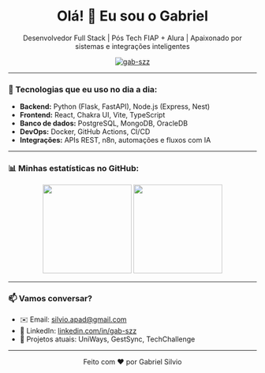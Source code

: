 <h1 align="center">Olá! 👋 Eu sou o Gabriel</h1>

<p align="center">
  Desenvolvedor Full Stack | Pós Tech FIAP + Alura | Apaixonado por sistemas e integrações inteligentes
</p>

<p align="center">
  <a href="https://github.com/gab-szz">
    <img src="https://komarev.com/ghpvc/?username=gab-szz&label=Profile%20views&color=0e75b6&style=flat" alt="gab-szz" />
  </a>
</p>

---

### 🚀 Tecnologias que eu uso no dia a dia:

* **Backend:** Python (Flask, FastAPI), Node.js (Express, Nest)
* **Frontend:** React, Chakra UI, Vite, TypeScript
* **Banco de dados:** PostgreSQL, MongoDB, OracleDB
* **DevOps:** Docker, GitHub Actions, CI/CD
* **Integrações:** APIs REST, n8n, automações e fluxos com IA

---

### 📊 Minhas estatísticas no GitHub:

<p align="center">
  <img height="180em" src="https://github-readme-stats.vercel.app/api?username=gab-szz&show_icons=true&theme=radical&include_all_commits=true&count_private=true" />
  <img height="180em" src="https://github-readme-stats.vercel.app/api/top-langs/?username=gab-szz&layout=compact&langs_count=8&theme=radical"/>
</p>

---

### 📫 Vamos conversar?

* ✉️ Email: [silvio.apad@gmail.com](mailto:silvio.apad@gmail.com)
* 💼 LinkedIn: [linkedin.com/in/gab-szz](https://linkedin.com/in/gab-szz)
* 🧠 Projetos atuais: UniWays, GestSync, TechChallenge

---

<p align="center">Feito com ❤️ por Gabriel Silvio</p>
